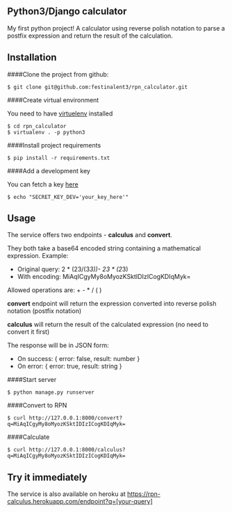 
## Python3/Django calculator

My first python project! A calculator using reverse polish notation to parse a postfix expression and return the result of the calculation. 


## Installation

####Clone the project from github:

```
$ git clone git@github.com:festinalent3/rpn_calculator.git
```

####Create virtual environment

You need to have [virtuelenv](https://virtualenv.pypa.io/en/stable/) installed

```
$ cd rpn_calculator
$ virtualenv . -p python3
```

####Install project requirements 

```
$ pip install -r requirements.txt
```

####Add a development key

You can fetch a key [here](http://www.miniwebtool.com/django-secret-key-generator/)

```
$ echo "SECRET_KEY_DEV='your_key_here'"
```

## Usage


The service offers two endpoints - __calculus__ and __convert__. 

They both take a base64 encoded string containing a mathematical expression. Example: 

- Original query: 2 * (23/(3*3))- 23 * (2*3)
- With encoding: MiAqICgyMy8oMyozKSktIDIzICogKDIqMyk=

Allowed operations are: +  -  *  /  (  )

__convert__ endpoint will return the expression converted into reverse polish notation (postfix notation)

__calculus__ will return the result of the calculated expression (no need to convert it first)


The response will be in JSON form:
- On success:
      { error: false, result: number }
- On error:
      { error: true, result: string }

####Start server
```
$ python manage.py runserver
```

####Convert to RPN
```
$ curl http://127.0.0.1:8000/convert?q=MiAqICgyMy8oMyozKSktIDIzICogKDIqMyk=
```

####Calculate
```
$ curl http://127.0.0.1:8000/calculus?q=MiAqICgyMy8oMyozKSktIDIzICogKDIqMyk=
```


## Try it immediately

The service is also available on heroku at https://rpn-calculus.herokuapp.com/endpoint?q=[your-query]


